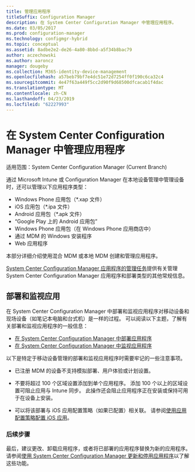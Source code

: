 ```yaml
---
title: 管理应用程序
titleSuffix: Configuration Manager
description: 在 System Center Configuration Manager 中管理应用程序。
ms.date: 03/05/2017
ms.prod: configuration-manager
ms.technology: configmgr-hybrid
ms.topic: conceptual
ms.assetid: 8adbe2e2-de26-4a80-8bbd-a5f34b8bac79
author: aczechowski
ms.author: aaroncz
manager: dougeby
ms.collection: M365-identity-device-management
ms.openlocfilehash: a57beb79bf7e4dc51e72d7254ff0f190c6ca32c4
ms.sourcegitcommit: 4e47f63a449f5cc2d90f9d68500dfcacab1f4dac
ms.translationtype: MT
ms.contentlocale: zh-CN
ms.lasthandoff: 04/23/2019
ms.locfileid: "62227993"
---
```

# <a name="manage-applications-in-system-center-configuration-manager"></a>在 System Center Configuration Manager 中管理应用程序

适用范围：System Center Configuration Manager (Current Branch)

通过 Microsoft Intune 或 Configuration Manager 在本地设备管理中管理设备时，还可以管理以下应用程序类型：
- Windows Phone 应用包（*.xap 文件）
- iOS 应用包（*.ipa 文件）
- Android 应用包（*.apk 文件）
- “Google Play 上的 Android 应用包”
- Windows Phone 应用包（在 Windows Phone 应用商店中）
- 通过 MDM 的 Windows 安装程序
- Web 应用程序

本部分详细介绍使用混合 MDM 或本地 MDM 创建和管理应用程序。

[System Center Configuration Manager 应用程序的管理任务](../../apps/deploy-use/management-tasks-applications.md)提供有关管理 System Center Configuration Manager 应用程序和部署类型的其他常规信息。

## <a name="deploying-and-monitoring-apps"></a>部署和监视应用

在 System Center Configuration Manager 中部署和监视应用程序对移动设备和现场设备（如笔记本电脑和台式机）是一样的过程。 可以阅读以下主题，了解有关部署和监视应用程序的一般信息：

- [在 System Center Configuration Manager 中部署应用程序](../../apps/deploy-use/deploy-applications.md)
- [在 System Center Configuration Manager 中监视应用程序](../../apps/deploy-use/monitor-applications-from-the-console.md)

以下是特定于移动设备管理的部署和监视应用程序时需要牢记的一些注意事项。

- 已注册 MDM 的设备不支持模拟部署、用户体验或计划设置。

- 不要将超过 100 个区域设置添加到单个应用程序。 添加 100 个以上的区域设置可阻止应用与 Intune 同步。 此操作还会阻止应用程序正在安装或保持可用于在设备上安装。

- 可以将该部署与 iOS 应用配置策略（如果已配置）相关联。 请参阅[使用应用配置策略配置 iOS 应用](configure-ios-apps-with-app-configuration-policies.md)。

### <a name="next-steps"></a>后续步骤

最后，建议更改、卸载应用程序，或者将已部署的应用程序替换为新的应用程序。 请参阅[使用 System Center Configuration Manager 更新和停用应用程序](../../apps/deploy-use/update-and-retire-applications.md)以了解这些功能。
